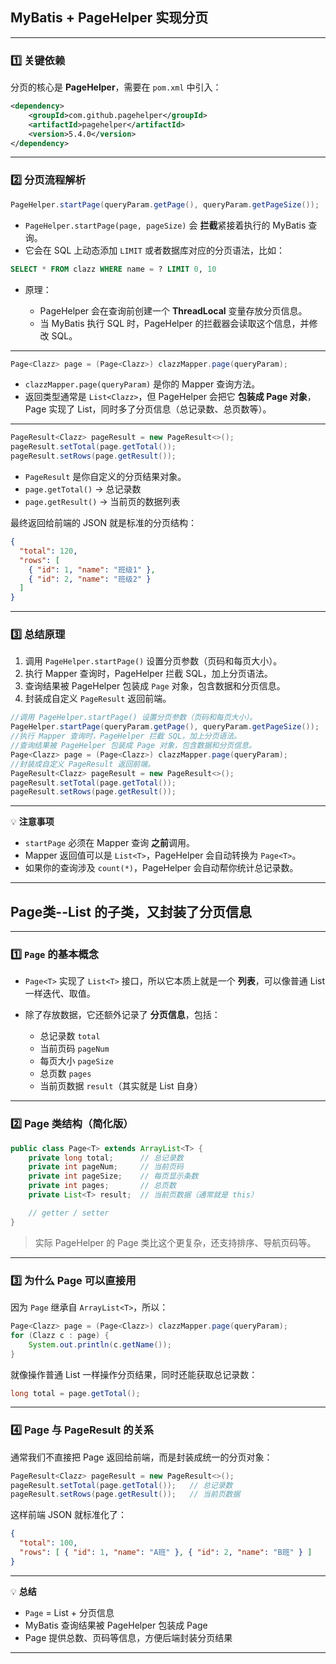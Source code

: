## MyBatis + PageHelper 实现分页

---

### 1️⃣ 关键依赖

分页的核心是 **PageHelper**，需要在 `pom.xml` 中引入：

```xml
<dependency>
    <groupId>com.github.pagehelper</groupId>
    <artifactId>pagehelper</artifactId>
    <version>5.4.0</version>
</dependency>
```

---

### 2️⃣ 分页流程解析

```java
PageHelper.startPage(queryParam.getPage(), queryParam.getPageSize());
```

- `PageHelper.startPage(page, pageSize)` 会 **拦截**紧接着执行的 MyBatis 查询。
- 它会在 SQL 上动态添加 `LIMIT` 或者数据库对应的分页语法，比如：

```sql
SELECT * FROM clazz WHERE name = ? LIMIT 0, 10
```

- 原理：

  - PageHelper 会在查询前创建一个 **ThreadLocal** 变量存放分页信息。
  - 当 MyBatis 执行 SQL 时，PageHelper 的拦截器会读取这个信息，并修改 SQL。

---

```java
Page<Clazz> page = (Page<Clazz>) clazzMapper.page(queryParam);
```

- `clazzMapper.page(queryParam)` 是你的 Mapper 查询方法。
- 返回类型通常是 `List<Clazz>`，但 PageHelper 会把它 **包装成 Page 对象**，Page 实现了 List，同时多了分页信息（总记录数、总页数等）。

---

```java
PageResult<Clazz> pageResult = new PageResult<>();
pageResult.setTotal(page.getTotal());
pageResult.setRows(page.getResult());
```

- `PageResult` 是你自定义的分页结果对象。
- `page.getTotal()` → 总记录数
- `page.getResult()` → 当前页的数据列表

最终返回给前端的 JSON 就是标准的分页结构：

```json
{
  "total": 120,
  "rows": [
    { "id": 1, "name": "班级1" },
    { "id": 2, "name": "班级2" }
  ]
}
```

---

### 3️⃣ 总结原理

1. 调用 `PageHelper.startPage()` 设置分页参数（页码和每页大小）。
2. 执行 Mapper 查询时，PageHelper 拦截 SQL，加上分页语法。
3. 查询结果被 PageHelper 包装成 `Page` 对象，包含数据和分页信息。
4. 封装成自定义 `PageResult` 返回前端。

```java
//调用 PageHelper.startPage() 设置分页参数（页码和每页大小）。
PageHelper.startPage(queryParam.getPage(), queryParam.getPageSize());
//执行 Mapper 查询时，PageHelper 拦截 SQL，加上分页语法。
//查询结果被 PageHelper 包装成 Page 对象，包含数据和分页信息。
Page<Clazz> page = (Page<Clazz>) clazzMapper.page(queryParam);
//封装成自定义 PageResult 返回前端。
PageResult<Clazz> pageResult = new PageResult<>();
pageResult.setTotal(page.getTotal());
pageResult.setRows(page.getResult());
```

---

💡 **注意事项**

- `startPage` 必须在 Mapper 查询 **之前**调用。
- Mapper 返回值可以是 `List<T>`，PageHelper 会自动转换为 `Page<T>`。
- 如果你的查询涉及 `count(*)`，PageHelper 会自动帮你统计总记录数。

---

## Page类--**List** 的子类，又封装了分页信息

---

### 1️⃣ `Page` 的基本概念

- `Page<T>` 实现了 `List<T>` 接口，所以它本质上就是一个 **列表**，可以像普通 List 一样迭代、取值。
- 除了存放数据，它还额外记录了 **分页信息**，包括：

  - 总记录数 `total`
  - 当前页码 `pageNum`
  - 每页大小 `pageSize`
  - 总页数 `pages`
  - 当前页数据 `result`（其实就是 List 自身）

---

### 2️⃣ Page 类结构（简化版）

```java
public class Page<T> extends ArrayList<T> {
    private long total;      // 总记录数
    private int pageNum;     // 当前页码
    private int pageSize;    // 每页显示条数
    private int pages;       // 总页数
    private List<T> result;  // 当前页数据（通常就是 this）

    // getter / setter
}
```

> 实际 PageHelper 的 Page 类比这个更复杂，还支持排序、导航页码等。

---

### 3️⃣ 为什么 Page 可以直接用

因为 `Page` 继承自 `ArrayList<T>`，所以：

```java
Page<Clazz> page = (Page<Clazz>) clazzMapper.page(queryParam);
for (Clazz c : page) {
    System.out.println(c.getName());
}
```

就像操作普通 List 一样操作分页结果，同时还能获取总记录数：

```java
long total = page.getTotal();
```

---

### 4️⃣ Page 与 PageResult 的关系

通常我们不直接把 Page 返回给前端，而是封装成统一的分页对象：

```java
PageResult<Clazz> pageResult = new PageResult<>();
pageResult.setTotal(page.getTotal());   // 总记录数
pageResult.setRows(page.getResult());   // 当前页数据
```

这样前端 JSON 就标准化了：

```json
{
  "total": 100,
  "rows": [ { "id": 1, "name": "A班" }, { "id": 2, "name": "B班" } ]
}
```

---

💡 **总结**

- `Page` \= List + 分页信息
- MyBatis 查询结果被 PageHelper 包装成 Page
- Page 提供总数、页码等信息，方便后端封装分页结果

---